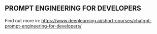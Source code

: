 ## PROMPT ENGINEERING FOR DEVELOPERS

Find out more in: https://www.deeplearning.ai/short-courses/chatgpt-prompt-engineering-for-developers/